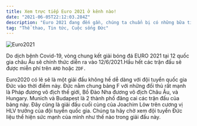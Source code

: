 ```yaml
---
title: Xem trực tiếp Euro 2021 ở kênh nào!
date: "2021-06-05T22:12:03.284Z"
description: "Euro 2021 đang đến gần, chúng ta chuẩn bị có những bữa tiệc bóng đá tuyệt vời."
tag: "Thể thao, Tin tức, Cuộc sống Đức"
---
```


![Euro2021](/euro2021.jpg)

Do dịch bệnh Covid-19, vòng chung kết giải bóng đá EURO 2021 tại 12 quốc gia châu Âu sẽ chính thức diễn ra vào 12/6/2021.Hầu hết các trận đấu sẽ được miễn phí trên `ARD` hoặc `ZDF.`

Euro2020 có lẽ sẽ là một giải đấu không hề dễ dàng với đội tuyển quốc gia Đức vào thời điểm này. Đức nằm chung bảng F với những đối thủ rất mạnh là Pháp đương vô địch thế giới, Bồ Đào Nha đương vô địch Châu Âu, và Hungary. Munich và Budapest là 2 thành phố đăng cai các trận đấu của bảng này. Đây cũng là giải đấu cuối cùng của Joachim Löw trên cương vị HLV trưởng của đội tuyển quốc gia. Chúng ta hãy chờ xem đội tuyển Đức liệu thể hiện sức mạnh của mình như thế nào trong giải đấu này.
